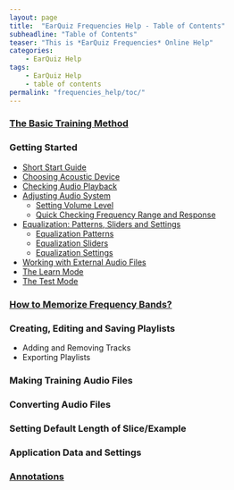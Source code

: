 ```yaml
---
layout: page
title:  "EarQuiz Frequencies Help - Table of Contents"
subheadline: "Table of Contents"
teaser: "This is *EarQuiz Frequencies* Online Help"
categories:
    - EarQuiz Help
tags:
    - EarQuiz Help
    - table of contents
permalink: "frequencies_help/toc/"
---
```

<!--more-->

### [The Basic Training Method](#the-basic-training-method)
### Getting Started
* [Short Start Guide](#short-start-guide)
* [Choosing Acoustic Device](#choosing-acoustic-device)
* [Checking Audio Playback](#checking-audio-playback)
* [Adjusting Audio System](#adjusting-audio-system)
    - [Setting Volume Level](#setting-volume-level)
    - [Quick Checking Frequency Range and Response](#checking-frequency-range)
* [Equalization: Patterns, Sliders and Settings](#eq-patterns)
    - [Equalization Patterns](#eq-patterns)
    - [Equalization Sliders](#equalization-sliders)
    - [Equalization Settings](#equalization-settings)
* [Working with External Audio Files](#working-with-external-audio-files)
* [The Learn Mode](#learn-mode)
* [The Test Mode](#test-mode)
### [How to Memorize Frequency Bands?](#memorizing-frequencies)
### Creating, Editing and Saving Playlists
* Adding and Removing Tracks
* Exporting Playlists
### Making Training Audio Files
### Converting Audio Files
### Setting Default Length of Slice/Example
### Application Data and Settings
### [Annotations](#pink-noise)